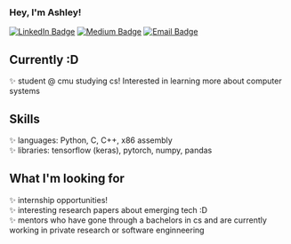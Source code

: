 ### Hey, I'm Ashley!
[![LinkedIn Badge](https://img.shields.io/badge/-LinkedIn-blue?style=flat-square&logo=Linkedin&logoColor=white&link=LINK_TO_YOUR_LINKEDIN_PROFILE)](https://www.linkedin.com/in/ashleycz/)
[![Medium Badge](https://img.shields.io/badge/-Medium-black?style=flat-square&logo=Medium&link=LINK_TO_YOUR_MEDIUM_PROFILE)](https://medium.com/@ashleyycz)
[![Email Badge](https://img.shields.io/badge/-email-red?style=flat-square&logo=Gmail&logoColor=white&link=mailto:example@example.com)](mailto:aczumak@andrew.cmu.edu)

## Currently :D
✨ student @ cmu studying cs! Interested in learning more about computer systems<br>

## Skills
✨ languages: Python, C, C++, x86 assembly<br>
✨ libraries: tensorflow (keras), pytorch, numpy, pandas<br>

## What I'm looking for
✨ internship opportunities!<br>
✨ interesting research papers about emerging tech :D<br>
✨ mentors who have gone through a bachelors in cs and are currently working in private research or software enginneering<br>



